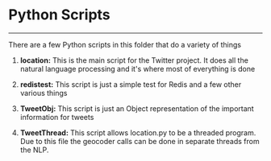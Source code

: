 # Python Scripts
---

There are a few Python scripts in this folder that do a variety of things

1. **location:** This is the main script for the Twitter project. It does all the natural language 
processing and it's where most of everything is done

2. **redistest:** This script is just a simple test for Redis and a few other various things

3. **TweetObj:** This script is just an Object representation of the important information for tweets

4. **TweetThread:** This script allows location.py to be a threaded program. Due to this file the
geocoder calls can be done in separate threads from the NLP.
